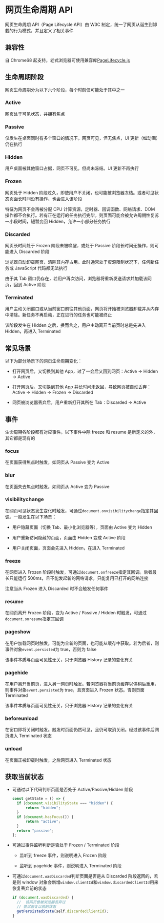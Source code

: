 # 网页生命周期 API

网页生命周期 API（Page Lifecycle API）由 W3C 制定，统一了网页从诞生到卸载的行为模式，并且定义了相关事件

## 兼容性

自 Chrome68 起支持，老式浏览器可使用兼容库[PageLifecycle.js](https://github.com/GoogleChromeLabs/page-lifecycle)

## 生命周期阶段

网页生命周期分为以下六个阶段，每个时刻仅可能处于其中之一

### Active

网页处于可见状态，并拥有焦点

### Passive

仅发生在桌面同时有多个窗口的情况下。网页可见，但无焦点，UI 更新（如动画）仍在执行

### Hidden

用户桌面被其他窗口占据，网页不可见，但尚未冻结。UI 更新不再执行

### Frozen

网页处于 Hidden 阶段过久，即使用户不关闭，也可能被浏览器冻结。或者可见状态页面长时间没有操作，也会进入该阶段

特征为网页不会再被分配 CPU 计算资源，定时器、回调函数、网络请求、DOM 操作都不会执行。若有正在运行的任务执行完毕，则页面可能会被允许周期性复苏一小段时间，短暂变回 Hidden，允许一小部分任务执行

### Discarded

网页长时间处于 Frozen 阶段未被唤醒，或处于 Passive 阶段长时间无操作，则可能进入 Discarded 阶段

浏览器自动卸载网页，清除其内存占用。此时通常处于资源限制状况下，任何新任务或 JavaScript 代码都无法执行

由于其 Tab 窗口仍存在，若用户再次访问，浏览器将重新发送请求并加载该网页，回到 Active 阶段

### Terminated

用户主动关闭窗口或从当前窗口前往其他页面，网页将开始被浏览器卸载并从内存中清除。新任务不再启动，正在进行的任务也可能被终止

该阶段发生在 Hidden 之后，换而言之，用户主动离开当前页时总是先进入 Hidden，再进入 Terminated

## 常见场景

以下为部分场景下的网页生命周期变化：

- 打开网页后，又切换到其他 App，过了一会后又回到网页：Active -> Hidden -> Active

- 打开网页后，又切换到其他 App 并长时间未返回，导致网页被自动丢弃：Active -> Hidden -> Frozen -> Discarded

- 网页被浏览器丢弃后，用户重新打开其所在 Tab：Discarded -> Active

## 事件

生命周期各阶段都有对应事件。以下事件中除 freeze 和 resume 是新定义的外，其它都是现有的

### focus

在页面获得焦点时触发，如网页从 Passive 变为 Active

### blur

在页面失去焦点时触发，如网页从 Active 变为 Passive

### visibilitychange

在网页可见状态发生变化时触发，可通过`document.onvisibilitychange`指定其回调。一般发生在以下场景：

- 用户隐藏页面（切换 Tab、最小化浏览器等），页面由 Active 变为 Hidden

- 用户重新访问隐藏的页面，页面由 Hidden 变成 Active 阶段

- 用户关闭页面，页面会先进入 Hidden，在进入 Terminated

### freeze

在网页进入 Frozen 阶段时触发，可通过`document.onfreeze`指定其回调。后者最长只能运行 500ms，且不能发起新的网络请求，只能复用已打开的网络连接

注意当从 Frozen 进入 Discarded 时不会触发任何事件

### resume

在网页离开 Frozen 阶段，变为 Active / Passive / Hidden 时触发，可通过`document.onresume`指定其回调

### pageshow

在用户加载网页时触发，可能为全新的页面，也可能从缓存中获取。若为后者，则事件对象`event.persisted`为 true，否则为 false

该事件本质与页面可见性无关，只于浏览器 History 记录的变化有关

### pagehide

在用户离开当前页，进入另一网页时触发。若浏览器将当前页缓存以供稍后重用，则事件对象`event.persisted`为 true，且页面进入 Frozen 状态。否则页面 Terminated

该事件本质与页面可见性无关，只于浏览器 History 记录的变化有关

### beforeunload

在窗口即将关闭时触发。触发时页面仍然可见，且仍可取消关闭。经过该事件后网页进入 Terminated 状态

### unload

在页面正被卸载时触发，之后网页进入 Terminated 状态

## 获取当前状态

- 可通过以下代码判断页面是否处于 Active/Passive/Hidden 阶段

  ```js
  const getState = () => {
  	if (document.visibilityState === "hidden") {
  		return "hidden";
  	}
  	if (document.hasFocus()) {
  		return "active";
  	}
  	return "passive";
  };
  ```

- 可通过事件监听判断是否处于 Frozen / Terminated 阶段

  - 监听到 freeze 事件，则说明进入 Frozen 阶段

  - 监听到 pagehide 事件，则说明进入 Terminated 阶段

- 可通过`document.wasDiscarded`判断页面是否是从 Discarded 阶段返回的，若是则 window 对象会新增`window.clientId`和`window.discardedClientId`用来恢复丢弃前的状态

  ```js
  if (document.wasDiscarded) {
  	//  该网页曾被浏览器丢弃过
  	// 尝试恢复以前的状态
  	getPersistedState(self.discardedClientId);
  }
  ```
